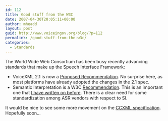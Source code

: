 ```yaml
---
id: 112
title: Good stuff from the W3C
date: 2007-04-30T20:05:11+00:00
author: mheadd
layout: post
guid: http://www.voiceingov.org/blog/?p=112
permalink: /good-stuff-from-the-w3c/
categories:
  - Standards
---
```

The World Wide Web Consortium has been busy recently advancing standards that make up the Speech Interface Framework:

  * VoiceXML 2.1 is now a [Proposed Recommendation](http://www.w3.org/News/2007#item78). No surprise here, as most platforms have already adopted the changes in the 2.1 spec.
  * Semantic Interpretation is a W3C [Recommendation](http://www.w3.org/News/2007#item65). This is an important one that [I have written on before](http://www.voiceingov.org/blog/?p=82). There is a clear need for some standardization among ASR vendors with respect to SI.

It would be nice to see some more movement on the [CCXML specification](http://www.w3.org/TR/2007/WD-ccxml-20070119/). Hopefully soon&#8230;